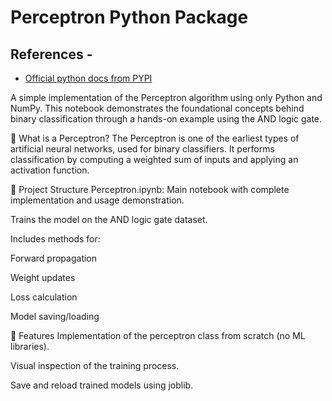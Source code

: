 # Perceptron Python Package

## References - 

* [Official python docs from PYPI](https://packaging.python.org/en/latest/tutorials/packaging-projects/)

A simple implementation of the Perceptron algorithm using only Python and NumPy. This notebook demonstrates the foundational concepts behind binary classification through a hands-on example using the AND logic gate.

🧠 What is a Perceptron?
The Perceptron is one of the earliest types of artificial neural networks, used for binary classifiers. It performs classification by computing a weighted sum of inputs and applying an activation function.

📁 Project Structure
Perceptron.ipynb: Main notebook with complete implementation and usage demonstration.

Trains the model on the AND logic gate dataset.

Includes methods for:

Forward propagation

Weight updates

Loss calculation

Model saving/loading

🚀 Features
Implementation of the perceptron class from scratch (no ML libraries).

Visual inspection of the training process.

Save and reload trained models using joblib.
